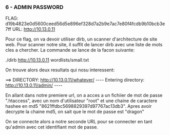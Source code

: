 ### 6 - ADMIN PASSWORD

FLAG: d19b4823e0d5600ceed56d5e896ef328d7a2b9e7ac7e80f4fcdb9b10bcb3e7ff
URL:  http://10.13.0.11

Pour ce flag, on va devoir utiliser dirb, un scanner d'architecture de site web.
Pour scanner notre site, il suffit de lancer dirb avec une liste de mots cles a chercher. La commande se lance de la facon suivante:

./dirb http://10.13.0.11 wordlists/small.txt

On trouve alors deux resultats qui nosu interessent:

==> DIRECTORY: http://10.13.0.11/whatever/
---- Entering directory: http://10.13.0.11/admin/ ----

En allant dans notre premiere url, on a acces a un fichiier de mot de passe ".htaccess", avec un nom d'utilisateur "root"
et une chaine de caractere hashee en md5 "8621ffdbc5698829397d97767ac13db3".
Apres avoir decrypte la chaine md5, on sait que le mot de passe est "dragon"

On se connecte alors a notre seconde URL pour se connecter en tant qu'admin avec cet identifiant mot de passe.

